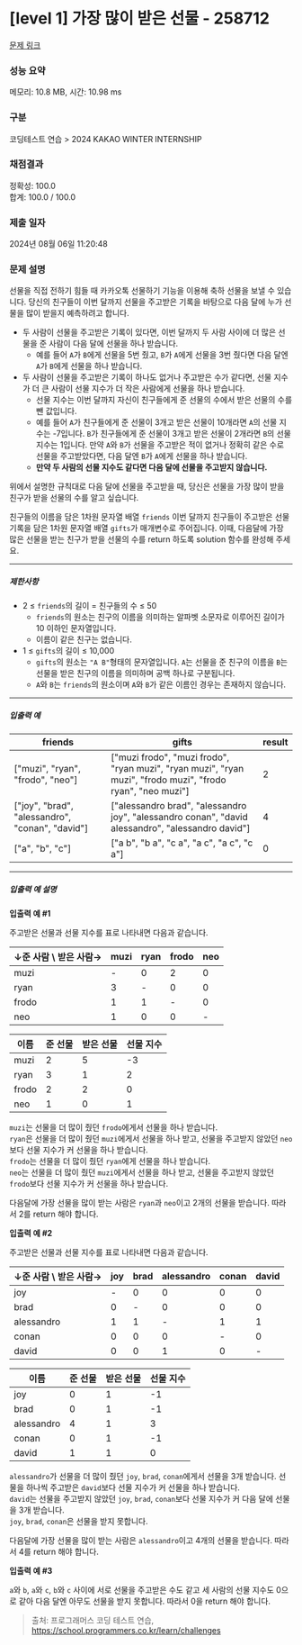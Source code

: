 # [level 1] 가장 많이 받은 선물 - 258712 

[문제 링크](https://school.programmers.co.kr/learn/courses/30/lessons/258712) 

### 성능 요약

메모리: 10.8 MB, 시간: 10.98 ms

### 구분

코딩테스트 연습 > 2024 KAKAO WINTER INTERNSHIP

### 채점결과

정확성: 100.0<br/>합계: 100.0 / 100.0

### 제출 일자

2024년 08월 06일 11:20:48

### 문제 설명

<p style="user-select: auto !important;">선물을 직접 전하기 힘들 때 카카오톡 선물하기 기능을 이용해 축하 선물을 보낼 수 있습니다. 당신의 친구들이 이번 달까지 선물을 주고받은 기록을 바탕으로 다음 달에 누가 선물을 많이 받을지 예측하려고 합니다.</p>

<ul style="user-select: auto !important;">
<li style="user-select: auto !important;">두 사람이 선물을 주고받은 기록이 있다면, 이번 달까지 두 사람 사이에 더 많은 선물을 준 사람이 다음 달에 선물을 하나 받습니다.

<ul style="user-select: auto !important;">
<li style="user-select: auto !important;">예를 들어 <code style="user-select: auto !important;">A</code>가 <code style="user-select: auto !important;">B</code>에게 선물을 5번 줬고, <code style="user-select: auto !important;">B</code>가 <code style="user-select: auto !important;">A</code>에게 선물을 3번 줬다면 다음 달엔 <code style="user-select: auto !important;">A</code>가 <code style="user-select: auto !important;">B</code>에게 선물을 하나 받습니다.</li>
</ul></li>
<li style="user-select: auto !important;">두 사람이 선물을 주고받은 기록이 하나도 없거나 주고받은 수가 같다면, 선물 지수가 더 큰 사람이 선물 지수가 더 작은 사람에게 선물을 하나 받습니다.

<ul style="user-select: auto !important;">
<li style="user-select: auto !important;">선물 지수는 이번 달까지 자신이 친구들에게 준 선물의 수에서 받은 선물의 수를 뺀 값입니다.</li>
<li style="user-select: auto !important;">예를 들어 <code style="user-select: auto !important;">A</code>가 친구들에게 준 선물이 3개고 받은 선물이 10개라면 <code style="user-select: auto !important;">A</code>의 선물 지수는 -7입니다. <code style="user-select: auto !important;">B</code>가 친구들에게 준 선물이 3개고 받은 선물이 2개라면 <code style="user-select: auto !important;">B</code>의 선물 지수는 1입니다. 만약 <code style="user-select: auto !important;">A</code>와 <code style="user-select: auto !important;">B</code>가 선물을 주고받은 적이 없거나 정확히 같은 수로 선물을 주고받았다면, 다음 달엔 <code style="user-select: auto !important;">B</code>가 <code style="user-select: auto !important;">A</code>에게 선물을 하나 받습니다.</li>
<li style="user-select: auto !important;"><strong style="user-select: auto !important;">만약 두 사람의 선물 지수도 같다면 다음 달에 선물을 주고받지 않습니다.</strong></li>
</ul></li>
</ul>

<p style="user-select: auto !important;">위에서 설명한 규칙대로 다음 달에 선물을 주고받을 때, 당신은 선물을 가장 많이 받을 친구가 받을 선물의 수를 알고 싶습니다.</p>

<p style="user-select: auto !important;">친구들의 이름을 담은 1차원 문자열 배열 <code style="user-select: auto !important;">friends</code> 이번 달까지 친구들이 주고받은 선물 기록을 담은 1차원 문자열 배열 <code style="user-select: auto !important;">gifts</code>가 매개변수로 주어집니다. 이때, 다음달에 가장 많은 선물을 받는 친구가 받을 선물의 수를 return 하도록 solution 함수를 완성해 주세요.</p>

<hr style="user-select: auto !important;">

<h5 style="user-select: auto !important;">제한사항</h5>

<ul style="user-select: auto !important;">
<li style="user-select: auto !important;">2 ≤ <code style="user-select: auto !important;">friends</code>의 길이 = 친구들의 수 ≤ 50

<ul style="user-select: auto !important;">
<li style="user-select: auto !important;"><code style="user-select: auto !important;">friends</code>의 원소는 친구의 이름을 의미하는 알파벳 소문자로 이루어진 길이가 10 이하인 문자열입니다.</li>
<li style="user-select: auto !important;">이름이 같은 친구는 없습니다.</li>
</ul></li>
<li style="user-select: auto !important;">1 ≤ <code style="user-select: auto !important;">gifts</code>의 길이 ≤ 10,000

<ul style="user-select: auto !important;">
<li style="user-select: auto !important;"><code style="user-select: auto !important;">gifts</code>의 원소는 <code style="user-select: auto !important;">"A B"</code>형태의 문자열입니다. <code style="user-select: auto !important;">A</code>는 선물을 준 친구의 이름을 <code style="user-select: auto !important;">B</code>는 선물을 받은 친구의 이름을 의미하며 공백 하나로 구분됩니다.</li>
<li style="user-select: auto !important;"><code style="user-select: auto !important;">A</code>와 <code style="user-select: auto !important;">B</code>는 <code style="user-select: auto !important;">friends</code>의 원소이며 <code style="user-select: auto !important;">A</code>와 <code style="user-select: auto !important;">B</code>가 같은 이름인 경우는 존재하지 않습니다.</li>
</ul></li>
</ul>

<hr style="user-select: auto !important;">

<h5 style="user-select: auto !important;">입출력 예</h5>
<table class="table" style="user-select: auto !important;">
        <thead style="user-select: auto !important;"><tr style="user-select: auto !important;">
<th style="user-select: auto !important;">friends</th>
<th style="user-select: auto !important;">gifts</th>
<th style="user-select: auto !important;">result</th>
</tr>
</thead>
        <tbody style="user-select: auto !important;"><tr style="user-select: auto !important;">
<td style="user-select: auto !important;">["muzi", "ryan", "frodo", "neo"]</td>
<td style="user-select: auto !important;">["muzi frodo", "muzi frodo", "ryan muzi", "ryan muzi", "ryan muzi", "frodo muzi", "frodo ryan", "neo muzi"]</td>
<td style="user-select: auto !important;">2</td>
</tr>
<tr style="user-select: auto !important;">
<td style="user-select: auto !important;">["joy", "brad", "alessandro", "conan", "david"]</td>
<td style="user-select: auto !important;">["alessandro brad", "alessandro joy", "alessandro conan", "david alessandro", "alessandro david"]</td>
<td style="user-select: auto !important;">4</td>
</tr>
<tr style="user-select: auto !important;">
<td style="user-select: auto !important;">["a", "b", "c"]</td>
<td style="user-select: auto !important;">["a b", "b a", "c a", "a c", "a c", "c a"]</td>
<td style="user-select: auto !important;">0</td>
</tr>
</tbody>
      </table>
<hr style="user-select: auto !important;">

<h5 style="user-select: auto !important;">입출력 예 설명</h5>

<p style="user-select: auto !important;"><strong style="user-select: auto !important;">입출력 예 #1</strong></p>

<p style="user-select: auto !important;">주고받은 선물과 선물 지수를 표로 나타내면 다음과 같습니다.</p>
<table class="table" style="user-select: auto !important;">
        <thead style="user-select: auto !important;"><tr style="user-select: auto !important;">
<th style="user-select: auto !important;">↓준 사람 \ 받은 사람→</th>
<th style="user-select: auto !important;">muzi</th>
<th style="user-select: auto !important;">ryan</th>
<th style="user-select: auto !important;">frodo</th>
<th style="user-select: auto !important;">neo</th>
</tr>
</thead>
        <tbody style="user-select: auto !important;"><tr style="user-select: auto !important;">
<td style="user-select: auto !important;">muzi</td>
<td style="user-select: auto !important;">-</td>
<td style="user-select: auto !important;">0</td>
<td style="user-select: auto !important;">2</td>
<td style="user-select: auto !important;">0</td>
</tr>
<tr style="user-select: auto !important;">
<td style="user-select: auto !important;">ryan</td>
<td style="user-select: auto !important;">3</td>
<td style="user-select: auto !important;">-</td>
<td style="user-select: auto !important;">0</td>
<td style="user-select: auto !important;">0</td>
</tr>
<tr style="user-select: auto !important;">
<td style="user-select: auto !important;">frodo</td>
<td style="user-select: auto !important;">1</td>
<td style="user-select: auto !important;">1</td>
<td style="user-select: auto !important;">-</td>
<td style="user-select: auto !important;">0</td>
</tr>
<tr style="user-select: auto !important;">
<td style="user-select: auto !important;">neo</td>
<td style="user-select: auto !important;">1</td>
<td style="user-select: auto !important;">0</td>
<td style="user-select: auto !important;">0</td>
<td style="user-select: auto !important;">-</td>
</tr>
</tbody>
      </table><table class="table" style="user-select: auto !important;">
        <thead style="user-select: auto !important;"><tr style="user-select: auto !important;">
<th style="user-select: auto !important;">이름</th>
<th style="user-select: auto !important;">준 선물</th>
<th style="user-select: auto !important;">받은 선물</th>
<th style="user-select: auto !important;">선물 지수</th>
</tr>
</thead>
        <tbody style="user-select: auto !important;"><tr style="user-select: auto !important;">
<td style="user-select: auto !important;">muzi</td>
<td style="user-select: auto !important;">2</td>
<td style="user-select: auto !important;">5</td>
<td style="user-select: auto !important;">-3</td>
</tr>
<tr style="user-select: auto !important;">
<td style="user-select: auto !important;">ryan</td>
<td style="user-select: auto !important;">3</td>
<td style="user-select: auto !important;">1</td>
<td style="user-select: auto !important;">2</td>
</tr>
<tr style="user-select: auto !important;">
<td style="user-select: auto !important;">frodo</td>
<td style="user-select: auto !important;">2</td>
<td style="user-select: auto !important;">2</td>
<td style="user-select: auto !important;">0</td>
</tr>
<tr style="user-select: auto !important;">
<td style="user-select: auto !important;">neo</td>
<td style="user-select: auto !important;">1</td>
<td style="user-select: auto !important;">0</td>
<td style="user-select: auto !important;">1</td>
</tr>
</tbody>
      </table>
<p style="user-select: auto !important;"><code style="user-select: auto !important;">muzi</code>는 선물을 더 많이 줬던 <code style="user-select: auto !important;">frodo</code>에게서 선물을 하나 받습니다.<br style="user-select: auto !important;">
<code style="user-select: auto !important;">ryan</code>은 선물을 더 많이 줬던 <code style="user-select: auto !important;">muzi</code>에게서 선물을 하나 받고, 선물을 주고받지 않았던 <code style="user-select: auto !important;">neo</code>보다 선물 지수가 커 선물을 하나 받습니다.<br style="user-select: auto !important;">
<code style="user-select: auto !important;">frodo</code>는 선물을 더 많이 줬던 <code style="user-select: auto !important;">ryan</code>에게 선물을 하나 받습니다.<br style="user-select: auto !important;">
<code style="user-select: auto !important;">neo</code>는 선물을 더 많이 줬던 <code style="user-select: auto !important;">muzi</code>에게서 선물을 하나 받고, 선물을 주고받지 않았던 <code style="user-select: auto !important;">frodo</code>보다 선물 지수가 커 선물을 하나 받습니다.</p>

<p style="user-select: auto !important;">다음달에 가장 선물을 많이 받는 사람은 <code style="user-select: auto !important;">ryan</code>과 <code style="user-select: auto !important;">neo</code>이고 2개의 선물을 받습니다. 따라서 2를 return 해야 합니다.</p>

<p style="user-select: auto !important;"><strong style="user-select: auto !important;">입출력 예 #2</strong></p>

<p style="user-select: auto !important;">주고받은 선물과 선물 지수를 표로 나타내면 다음과 같습니다.</p>
<table class="table" style="user-select: auto !important;">
        <thead style="user-select: auto !important;"><tr style="user-select: auto !important;">
<th style="user-select: auto !important;">↓준 사람 \ 받은 사람→</th>
<th style="user-select: auto !important;">joy</th>
<th style="user-select: auto !important;">brad</th>
<th style="user-select: auto !important;">alessandro</th>
<th style="user-select: auto !important;">conan</th>
<th style="user-select: auto !important;">david</th>
</tr>
</thead>
        <tbody style="user-select: auto !important;"><tr style="user-select: auto !important;">
<td style="user-select: auto !important;">joy</td>
<td style="user-select: auto !important;">-</td>
<td style="user-select: auto !important;">0</td>
<td style="user-select: auto !important;">0</td>
<td style="user-select: auto !important;">0</td>
<td style="user-select: auto !important;">0</td>
</tr>
<tr style="user-select: auto !important;">
<td style="user-select: auto !important;">brad</td>
<td style="user-select: auto !important;">0</td>
<td style="user-select: auto !important;">-</td>
<td style="user-select: auto !important;">0</td>
<td style="user-select: auto !important;">0</td>
<td style="user-select: auto !important;">0</td>
</tr>
<tr style="user-select: auto !important;">
<td style="user-select: auto !important;">alessandro</td>
<td style="user-select: auto !important;">1</td>
<td style="user-select: auto !important;">1</td>
<td style="user-select: auto !important;">-</td>
<td style="user-select: auto !important;">1</td>
<td style="user-select: auto !important;">1</td>
</tr>
<tr style="user-select: auto !important;">
<td style="user-select: auto !important;">conan</td>
<td style="user-select: auto !important;">0</td>
<td style="user-select: auto !important;">0</td>
<td style="user-select: auto !important;">0</td>
<td style="user-select: auto !important;">-</td>
<td style="user-select: auto !important;">0</td>
</tr>
<tr style="user-select: auto !important;">
<td style="user-select: auto !important;">david</td>
<td style="user-select: auto !important;">0</td>
<td style="user-select: auto !important;">0</td>
<td style="user-select: auto !important;">1</td>
<td style="user-select: auto !important;">0</td>
<td style="user-select: auto !important;">-</td>
</tr>
</tbody>
      </table><table class="table" style="user-select: auto !important;">
        <thead style="user-select: auto !important;"><tr style="user-select: auto !important;">
<th style="user-select: auto !important;">이름</th>
<th style="user-select: auto !important;">준 선물</th>
<th style="user-select: auto !important;">받은 선물</th>
<th style="user-select: auto !important;">선물 지수</th>
</tr>
</thead>
        <tbody style="user-select: auto !important;"><tr style="user-select: auto !important;">
<td style="user-select: auto !important;">joy</td>
<td style="user-select: auto !important;">0</td>
<td style="user-select: auto !important;">1</td>
<td style="user-select: auto !important;">-1</td>
</tr>
<tr style="user-select: auto !important;">
<td style="user-select: auto !important;">brad</td>
<td style="user-select: auto !important;">0</td>
<td style="user-select: auto !important;">1</td>
<td style="user-select: auto !important;">-1</td>
</tr>
<tr style="user-select: auto !important;">
<td style="user-select: auto !important;">alessandro</td>
<td style="user-select: auto !important;">4</td>
<td style="user-select: auto !important;">1</td>
<td style="user-select: auto !important;">3</td>
</tr>
<tr style="user-select: auto !important;">
<td style="user-select: auto !important;">conan</td>
<td style="user-select: auto !important;">0</td>
<td style="user-select: auto !important;">1</td>
<td style="user-select: auto !important;">-1</td>
</tr>
<tr style="user-select: auto !important;">
<td style="user-select: auto !important;">david</td>
<td style="user-select: auto !important;">1</td>
<td style="user-select: auto !important;">1</td>
<td style="user-select: auto !important;">0</td>
</tr>
</tbody>
      </table>
<p style="user-select: auto !important;"><code style="user-select: auto !important;">alessandro</code>가 선물을 더 많이 줬던 <code style="user-select: auto !important;">joy</code>, <code style="user-select: auto !important;">brad</code>, <code style="user-select: auto !important;">conan</code>에게서 선물을 3개 받습니다. 선물을 하나씩 주고받은 <code style="user-select: auto !important;">david</code>보다 선물 지수가 커 선물을 하나 받습니다.<br style="user-select: auto !important;">
<code style="user-select: auto !important;">david</code>는 선물을 주고받지 않았던 <code style="user-select: auto !important;">joy</code>, <code style="user-select: auto !important;">brad</code>, <code style="user-select: auto !important;">conan</code>보다 선물 지수가 커 다음 달에 선물을 3개 받습니다.<br style="user-select: auto !important;">
<code style="user-select: auto !important;">joy</code>, <code style="user-select: auto !important;">brad</code>, <code style="user-select: auto !important;">conan</code>은 선물을 받지 못합니다.</p>

<p style="user-select: auto !important;">다음달에 가장 선물을 많이 받는 사람은 <code style="user-select: auto !important;">alessandro</code>이고 4개의 선물을 받습니다. 따라서 4를 return 해야 합니다.</p>

<p style="user-select: auto !important;"><strong style="user-select: auto !important;">입출력 예 #3</strong></p>

<p style="user-select: auto !important;"><code style="user-select: auto !important;">a</code>와 <code style="user-select: auto !important;">b</code>, <code style="user-select: auto !important;">a</code>와 <code style="user-select: auto !important;">c</code>, <code style="user-select: auto !important;">b</code>와 <code style="user-select: auto !important;">c</code> 사이에 서로 선물을 주고받은 수도 같고 세 사람의 선물 지수도 0으로 같아 다음 달엔 아무도 선물을 받지 못합니다. 따라서 0을 return 해야 합니다.</p>


> 출처: 프로그래머스 코딩 테스트 연습, https://school.programmers.co.kr/learn/challenges